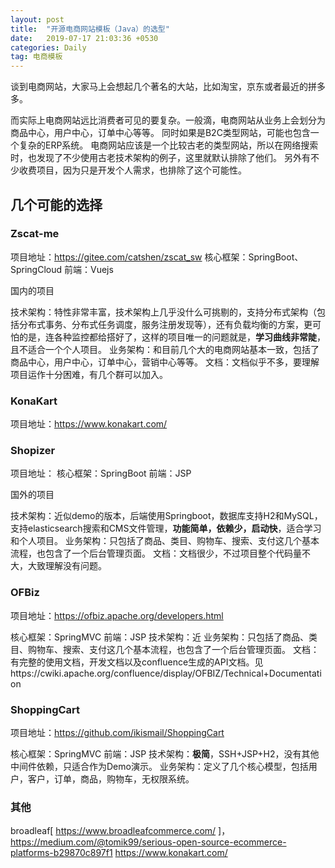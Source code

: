 ```yaml
---
layout: post
title:  "开源电商网站模板（Java）的选型"
date:   2019-07-17 21:03:36 +0530
categories: Daily
tag: 电商模板
---
```


谈到电商网站，大家马上会想起几个著名的大站，比如淘宝，京东或者最近的拼多多。

而实际上电商网站远比消费者可见的要复杂。一般滴，电商网站从业务上会划分为商品中心，用户中心，订单中心等等。
同时如果是B2C类型网站，可能也包含一个复杂的ERP系统。
电商网站应该是一个比较古老的类型网站，所以在网络搜索时，也发现了不少使用古老技术架构的例子，这里就默认排除了他们。
另外有不少收费项目，因为只是开发个人需求，也排除了这个可能性。

## 几个可能的选择

### Zscat-me
项目地址：https://gitee.com/catshen/zscat_sw
核心框架：SpringBoot、SpringCloud
前端：Vuejs

国内的项目

技术架构：特性非常丰富，技术架构上几乎没什么可挑剔的，支持分布式架构（包括分布式事务、分布式任务调度，服务注册发现等），还有负载均衡的方案，更可怕的是，连各种监控都给搭好了，这样的项目唯一的问题就是，**学习曲线非常陡**，且不适合一个个人项目。
业务架构：和目前几个大的电商网站基本一致，包括了商品中心，用户中心，订单中心，营销中心等等。
文档：文档似乎不多，要理解项目运作十分困难，有几个群可以加入。

### KonaKart
项目地址：https://www.konakart.com/


### Shopizer
项目地址：
核心框架：SpringBoot
前端：JSP

国外的项目

技术架构：近似demo的版本，后端使用Springboot，数据库支持H2和MySQL，支持elasticsearch搜索和CMS文件管理，**功能简单，依赖少，启动快**，适合学习和个人项目。
业务架构：只包括了商品、类目、购物车、搜索、支付这几个基本流程，也包含了一个后台管理页面。
文档：文档很少，不过项目整个代码量不大，大致理解没有问题。

### OFBiz
项目地址：https://ofbiz.apache.org/developers.html

核心框架：SpringMVC
前端：JSP
技术架构：近
业务架构：只包括了商品、类目、购物车、搜索、支付这几个基本流程，也包含了一个后台管理页面。
文档：有完整的使用文档，开发文档以及confluence生成的API文档。见https://cwiki.apache.org/confluence/display/OFBIZ/Technical+Documentation

### ShoppingCart
项目地址：https://github.com/ikismail/ShoppingCart

核心框架：SpringMVC
前端：JSP
技术架构：**极简**，SSH+JSP+H2，没有其他中间件依赖，只适合作为Demo演示。
业务架构：定义了几个核心模型，包括用户，客户，订单，商品，购物车，无权限系统。

### 其他
broadleaf[ https://www.broadleafcommerce.com/ ]，
https://medium.com/@tomik99/serious-open-source-ecommerce-platforms-b29870c897f1
https://www.konakart.com/
